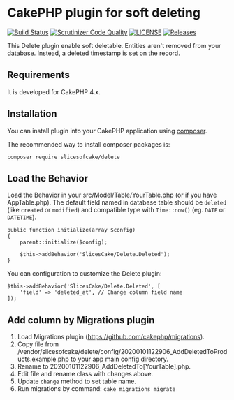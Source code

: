 # CakePHP plugin for soft deleting

[![Build Status](https://scrutinizer-ci.com/g/slicesofcake/delete/badges/build.png?b=master)](https://scrutinizer-ci.com/g/slicesofcake/delete/build-status/master)
[![Scrutinizer Code Quality](https://scrutinizer-ci.com/g/slicesofcake/delete/badges/quality-score.png?b=master)](https://scrutinizer-ci.com/g/slicesofcake/delete/?branch=master)
[![LICENSE](https://img.shields.io/github/license/slicesofcake/delete.svg)](https://github.com/slicesofcake/delete/blob/master/LICENSE)
[![Releases](https://img.shields.io/github/release/slicesofcake/delete.svg)](https://github.com/slicesofcake/delete/releases)



This Delete plugin enable soft deletable.
Entities aren't removed from your database. Instead, a deleted timestamp is set on the record.

## Requirements

It is developed for CakePHP 4.x.

## Installation

You can install plugin into your CakePHP application using [composer](http://getcomposer.org).

The recommended way to install composer packages is:
```
composer require slicesofcake/delete
```

Load the Behavior
---------------------

Load the Behavior in your src/Model/Table/YourTable.php (or if you have AppTable.php). The default field named in database table should be `deleted` (like `created` or `modified`) and compatible type with `Time::now()` (eg. `DATE` or `DATETIME`).
```
public function initialize(array $config)
{
    parent::initialize($config);

    $this->addBehavior('SlicesCake/Delete.Deleted');
}
```

You can configuration to customize the Delete plugin:
```
$this->addBehavior('SlicesCake/Delete.Deleted', [
    'field' => 'deleted_at', // Change column field name
]);
```

## Add column by Migrations plugin

1. Load Migrations plugin (https://github.com/cakephp/migrations).
2. Copy file from /vendor/slicesofcake/delete/config/20200101122906_AddDeletedToProducts.example.php to your app main config directory.
3. Rename to 20200101122906_AddDeletedTo[YourTable].php.
4. Edit file and rename class with changes above.
5. Update `change` method to set table name.
6. Run migrations by command: ```cake migrations migrate```
